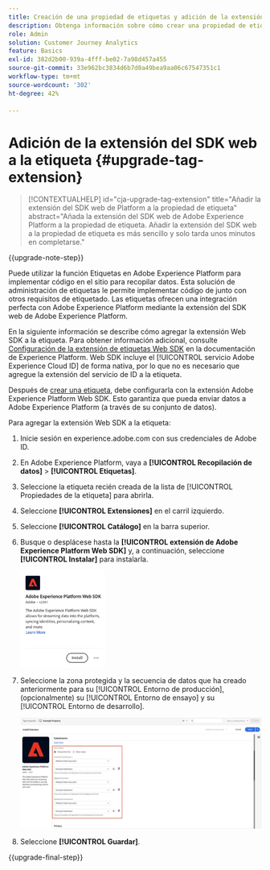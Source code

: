 ```yaml
---
title: Creación de una propiedad de etiquetas y adición de la extensión Web SDK
description: Obtenga información sobre cómo crear una propiedad de etiquetas y añadir la extensión Web SDK
role: Admin
solution: Customer Journey Analytics
feature: Basics
exl-id: 382d2b00-939a-4fff-be02-7a98d457a455
source-git-commit: 33e962bc3834d6b7d0a49bea9aa06c67547351c1
workflow-type: tm+mt
source-wordcount: '302'
ht-degree: 42%

---
```


# Adición de la extensión del SDK web a la etiqueta {#upgrade-tag-extension}

<!-- markdownlint-disable MD034 -->

>[!CONTEXTUALHELP]
>id="cja-upgrade-tag-extension"
>title="Añadir la extensión del SDK web de Platform a la propiedad de etiqueta"
>abstract="Añada la extensión del SDK web de Adobe Experience Platform a la propiedad de etiqueta. Añadir la extensión del SDK web a la propiedad de etiqueta es más sencillo y solo tarda unos minutos en completarse."

<!-- markdownlint-enable MD034 -->

{{upgrade-note-step}}

Puede utilizar la función Etiquetas en Adobe Experience Platform para implementar código en el sitio para recopilar datos. Esta solución de administración de etiquetas le permite implementar código de junto con otros requisitos de etiquetado. Las etiquetas ofrecen una integración perfecta con Adobe Experience Platform mediante la extensión del SDK web de Adobe Experience Platform.

En la siguiente información se describe cómo agregar la extensión Web SDK a la etiqueta. Para obtener información adicional, consulte [Configuración de la extensión de etiquetas Web SDK](https://experienceleague.adobe.com/en/docs/experience-platform/tags/extensions/client/web-sdk/web-sdk-extension-configuration) en la documentación de Experience Platform. Web SDK incluye el [!UICONTROL servicio Adobe Experience Cloud ID] de forma nativa, por lo que no es necesario que agregue la extensión del servicio de ID a la etiqueta.

Después de [crear una etiqueta](/help/getting-started/cja-upgrade/cja-upgrade-tag-property.md), debe configurarla con la extensión Adobe Experience Platform Web SDK. Esto garantiza que pueda enviar datos a Adobe Experience Platform (a través de su conjunto de datos).

Para agregar la extensión Web SDK a la etiqueta:

1. Inicie sesión en experience.adobe.com con sus credenciales de Adobe ID.

1. En Adobe Experience Platform, vaya a **[!UICONTROL Recopilación de datos]** > **[!UICONTROL Etiquetas]**.

1. Seleccione la etiqueta recién creada de la lista de [!UICONTROL Propiedades de la etiqueta] para abrirla.

1. Seleccione **[!UICONTROL Extensiones]** en el carril izquierdo.

1. Seleccione **[!UICONTROL Catálogo]** en la barra superior.

1. Busque o desplácese hasta la **[!UICONTROL extensión de Adobe Experience Platform Web SDK]** y, a continuación, seleccione **[!UICONTROL Instalar]** para instalarla.

   <img src="assets/aepwebsdk-extension.png" width="35%"/>

1. Seleccione la zona protegida y la secuencia de datos que ha creado anteriormente para su [!UICONTROL Entorno de producción], (opcionalmente) su [!UICONTROL Entorno de ensayo] y su [!UICONTROL Entorno de desarrollo].

   ![Configuración de la extensión del SDK web de AEP](assets/aepwebsk-extension-datastreams.png)

1. Seleccione **[!UICONTROL Guardar]**.

{{upgrade-final-step}}
